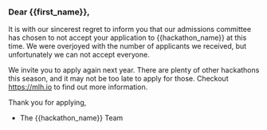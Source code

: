 ### Dear {{first_name}},

It is with our sincerest regret to inform you that our admissions committee has chosen to not accept your application to {{hackathon_name}} at this time. We were overjoyed with the number of applicants we received, but unfortunately we can not accept everyone.

We invite you to apply again next year. There are plenty of other hackathons this season, and it may not be too late to apply for those. Checkout <a href="https://mlh.io" target="_blank" rel="noopener">https://mlh.io</a> to find out more information.

Thank you for applying,<br>
 - The {{hackathon_name}} Team

